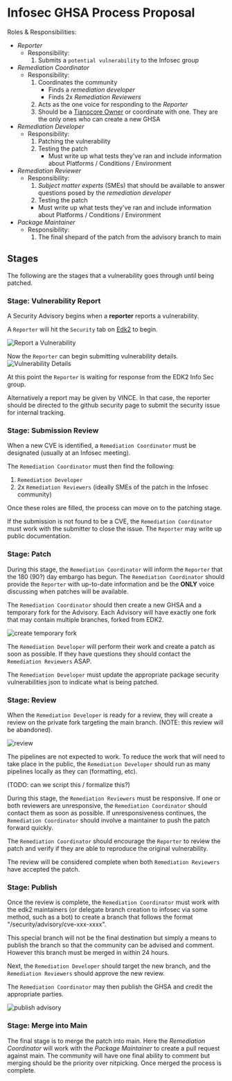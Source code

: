 # Infosec GHSA Process Proposal

Roles & Responsibilities:

* *Reporter*
  * Responsibility:
    1. Submits a `potential vulnerability` to the Infosec group
* *Remediation Coordinator*
  * Responsibility:
    1. Coordinates the community
        * Finds a *remediation developer*
        * Finds 2x *Remediation Reviewers*
    2. Acts as the one voice for responding to the *Reporter*
    3. Should be a [Tianocore Owner](https://github.com/orgs/tianocore/people?query=role%3Aowner) or coordinate with one. They are the only ones who can create a new GHSA
* *Remediation Developer*
  * Responsibility:
    1. Patching the vulnerability
    2. Testing the patch
        * Must write up what tests they've ran and include information about Platforms / Conditions / Environment
* *Remediation Reviewer*
  * Responsibility:
    1. *Subject matter experts* (SMEs) that should be available to answer questions posed by the *remediation developer*
    2. Testing the patch
      * Must write up what tests they've ran and include information about Platforms / Conditions / Environment
* *Package Maintainer*
  * Responsibility:
    1. The final shepard of the patch from the advisory branch to main

## Stages

The following are the stages that a vulnerability goes through until being patched.

### Stage: Vulnerability Report

A Security Advisory begins when a **reporter** reports a vulnerability.

A `Reporter` will hit the `Security` tab on [Edk2](https://github.com/tianocore/edk2/security) to begin.

![Report a Vulnerability](images\report_a_vulnerability.png)

Now the `Reporter` can begin submitting vulnerability details.
![Vulnerability Details](images\submit_vulnerability_details.png)

At this point the `Reporter` is waiting for response from the EDK2 Info Sec group.

Alternatively a report may be given by VINCE. In that case, the reporter should be directed
to the github security page to submit the security issue for internal tracking.

### Stage: Submission Review

When a new CVE is identified, a `Remediation Coordinator` must be designated (usually at an Infosec meeting).

The `Remediation Coordinator` must then find the following:

1. `Remediation Developer`
2. 2x `Remediation Reviewers` (ideally SMEs of the patch in the Infosec community)

Once these roles are filled, the process can move on to the patching stage.

If the submission is not found to be a CVE, the `Remediation Coordinator` must work with the submitter to close the issue. The `Reporter` may write up public documentation.

### Stage: Patch

During this stage, the `Remediation Coordinator` will inform the `Reporter` that the 180 (90?) day embargo has begun. The `Remediation Coordinator` should provide the `Reporter` with up-to-date information and be the **ONLY** voice discussing when patches will be available.

The `Remediation Coordinator` should then create a new GHSA and a temporary fork for the Advisory. Each Advisory will have exactly one fork that may contain multiple branches, forked from EDK2.

![create temporary fork](images\create_temporary_fork.png)

The `Remediation Developer` will perform their work and create a patch as soon as possible. If they have questions
they should contact the `Remediation Reviewers` ASAP.

The `Remediation Developer` must update the appropriate package security vulnerabilities json to indicate what is being patched.

### Stage: Review

When the `Remediation Developer` is ready for a review, they will create a review on the private fork targeting the main branch. (NOTE: this review will be abandoned).

![review](images\targetable_branch.jpg)

The pipelines are not expected to work. To reduce the work that will need to take place in the public, the `Remediation Developer` should run as many pipelines locally as they can (formatting, etc).

(TODO: can we script this / formalize this?)

During this stage, the `Remediation Reviewers` must be responsive. If one or both reviewers are unresponsive, the `Remediation Coordinator` should contact them as soon as possible. If unresponsiveness continues, the `Remediation Coordinator` should involve a maintainer to push the patch forward quickly.

The `Remediation Coordinator` should encourage the `Reporter` to review the patch and verify if they are able to reproduce the original vulnerability.

The review will be considered complete when both `Remediation Reviewers` have accepted the patch.

### Stage: Publish

Once the review is complete, the `Remediation Coordinator` must work with the edk2 maintainers (or delegate branch creation to infosec via some method, such as a bot) to create a branch that follows the format "/security/advisory/cve-xxx-xxxx".

This special branch will not be the final destination but simply a means to publish the branch so that the community can be advised and comment. However this branch must be merged in within 24 hours.

Next, the `Remediation Developer` should target the new branch, and the `Remediation Reviewers` should approve the new review.

The `Remediation Coordinator` may then publish the GHSA and credit the appropriate parties.

![publish advisory](images\publish_advisory.png)

### Stage: Merge into Main

The final stage is to merge the patch into main. Here the *Remediation Coordinator* will work with the *Package Maintainer* to create a pull request against main. The community will have one final ability to comment but merging should be the priority over nitpicking.
Once merged the process is complete.
